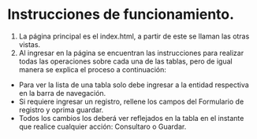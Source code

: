 # Instrucciones de funcionamiento.
1. La página principal es el index.html, a partir de este se llaman las otras vistas.
2. Al ingresar en la página se encuentran las instrucciones para realizar todas las operaciones sobre cada una de las tablas, pero de igual manera se explica el proceso a continuación:


* Para ver la lista de una tabla solo debe ingresar a la entidad respectiva en la barra de navegación.
* Si requiere ingresar un registro, rellene los campos del Formulario de registro y oprima guardar.
* Todos los cambios los deberá ver reflejados en la tabla en el instante que realice cualquier acción: Consultaro o Guardar.